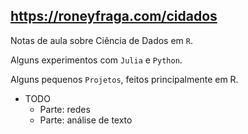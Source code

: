 
##  <https://roneyfraga.com/cidados>

Notas de aula sobre Ciência de Dados em `R`.

Alguns experimentos com `Julia` e `Python`.

Alguns pequenos `Projetos`, feitos principalmente em R. 

- TODO
    - Parte: redes
    - Parte: análise de texto


